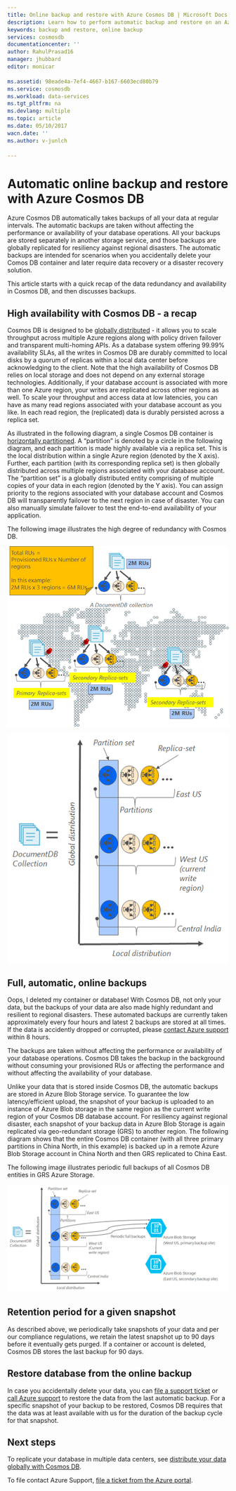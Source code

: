 ```yaml
---
title: Online backup and restore with Azure Cosmos DB | Microsoft Docs
description: Learn how to perform automatic backup and restore on an Azure Cosmos DB database.
keywords: backup and restore, online backup
services: cosmosdb
documentationcenter: ''
author: RahulPrasad16
manager: jhubbard
editor: monicar

ms.assetid: 98eade4a-7ef4-4667-b167-6603ecd80b79
ms.service: cosmosdb
ms.workload: data-services
ms.tgt_pltfrm: na
ms.devlang: multiple
ms.topic: article
ms.date: 05/10/2017
wacn.date: ''
ms.author: v-junlch

---
```

# Automatic online backup and restore with Azure Cosmos DB
Azure Cosmos DB automatically takes backups of all your data at regular intervals. The automatic backups are taken without affecting the performance or availability of your database operations. All your backups are stored separately in another storage service, and those backups are globally replicated for resiliency against regional disasters. The automatic backups are intended for scenarios when you accidentally delete your Comos DB container and later require data recovery or a disaster recovery solution.  

This article starts with a quick recap of the data redundancy and availability in Cosmos DB, and then discusses backups. 

## High availability with Cosmos DB - a recap
Cosmos DB is designed to be [globally distributed](documentdb-distribute-data-globally.md) - it allows you to scale throughput across multiple Azure regions along with policy driven failover and transparent multi-homing APIs. As a database system offering 99.99% availability SLAs, all the writes in Cosmos DB are durably committed to local disks by a quorum of replicas within a local data center before acknowledging to the client. Note that the high availability of Cosmos DB relies on local storage and does not depend on any external storage technologies. Additionally, if your database account is associated with more than one Azure region, your writes are replicated across other regions as well. To scale your throughput and access data at low latencies, you can have as many read regions associated with your database account as you like. In each read region, the (replicated) data is durably persisted across a replica set.  

As illustrated in the following diagram, a single Cosmos DB container is [horizontally partitioned](documentdb-partition-data.md). A “partition” is denoted by a circle in the following diagram, and each partition is made highly available via a replica set. This is the local distribution within a single Azure region (denoted by the X axis). Further, each partition (with its corresponding replica set) is then globally distributed across multiple regions associated with your database account. The “partition set” is a globally distributed entity comprising of multiple copies of your data in each region (denoted by the Y axis). You can assign priority to the regions associated with your database account and Cosmos DB will transparently failover to the next region in case of disaster. You can also manually simulate failover to test the end-to-end availability of your application.  

The following image illustrates the high degree of redundancy with Cosmos DB.

![High degree of redundancy with Cosmos DB](./media/documentdb-online-backup-and-restore/azure-documentdb-nosql-database-redundancy.png)

![High degree of redundancy with Cosmos DB](./media/documentdb-online-backup-and-restore/azure-documentdb-nosql-database-global-distribution.png)

## Full, automatic, online backups
Oops, I deleted my container or database! With Cosmos DB, not only your data, but the backups of your data are also made highly redundant and resilient to regional disasters. These automated backups are currently taken approximately every four hours and latest 2 backups are stored at all times. If the data is accidently dropped or corrupted, please [contact Azure support](https://www.azure.cn/support/contact/) within 8 hours. 

The backups are taken without affecting the performance or availability of your database operations. Cosmos DB takes the backup in the background without consuming your provisioned RUs or affecting the performance and without affecting the availability of your database. 

Unlike your data that is stored inside Cosmos DB, the automatic backups are stored in Azure Blob Storage service. To guarantee the low latency/efficient upload, the snapshot of your backup is uploaded to an instance of Azure Blob storage in the same region as the current write region of your Cosmos DB database account. For resiliency against regional disaster, each snapshot of your backup data in Azure Blob Storage is again replicated via geo-redundant storage (GRS) to another region. The following diagram shows that the entire Cosmos DB container (with all three primary partitions in China North, in this example) is backed up in a remote Azure Blob Storage account in China North and then GRS replicated to China East. 

The following image illustrates periodic full backups of all Cosmos DB entities in GRS Azure Storage.

![Periodic full backups of all Cosmos DB entities in GRS Azure Storage](./media/documentdb-online-backup-and-restore/azure-documentdb-nosql-database-automatic-backup.png)

## Retention period for a given snapshot
As described above, we periodically take snapshots of your data and per our compliance regulations, we retain the latest snapshot up to 90 days before it eventually gets purged. If a container or account is deleted, Cosmos DB stores the last backup for 90 days.


## Restore database from the online backup
In case you accidentally delete your data, you can [file a support ticket](https://portal.azure.cn/?#blade/Microsoft_Azure_Support/HelpAndSupportBlade) or [call Azure support](https://www.azure.cn/support/contact/) to restore the data from the last automatic backup. For a specific snapshot of your backup to be restored, Cosmos DB requires that the data was at least available with us for the duration of the backup cycle for that snapshot.

## Next steps

To replicate your database in multiple data centers, see [distribute your data globally with Cosmos DB](documentdb-distribute-data-globally.md). 

To file contact Azure Support, [file a ticket from the Azure portal](https://portal.azure.cn/?#blade/Microsoft_Azure_Support/HelpAndSupportBlade).


